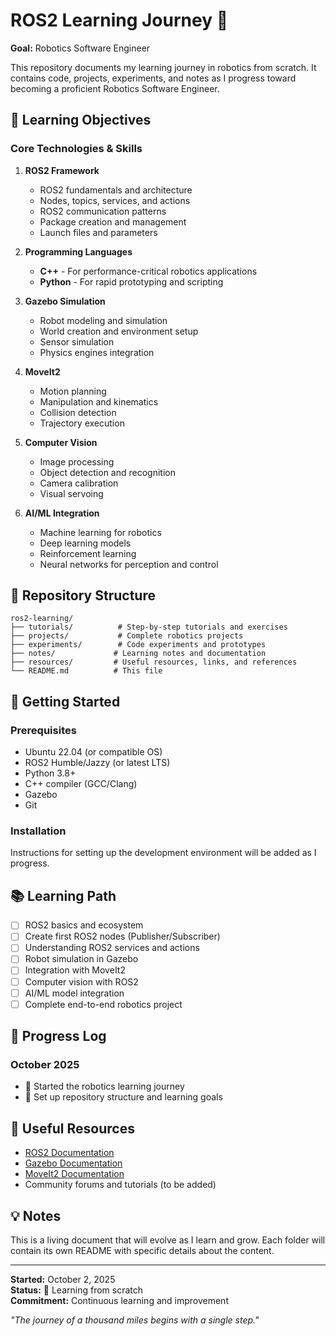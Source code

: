 # ROS2 Learning Journey 🤖

**Goal:** Robotics Software Engineer

This repository documents my learning journey in robotics from scratch. It contains code, projects, experiments, and notes as I progress toward becoming a proficient Robotics Software Engineer.

## 🎯 Learning Objectives

### Core Technologies & Skills

1. **ROS2 Framework**
   - ROS2 fundamentals and architecture
   - Nodes, topics, services, and actions
   - ROS2 communication patterns
   - Package creation and management
   - Launch files and parameters

2. **Programming Languages**
   - **C++** - For performance-critical robotics applications
   - **Python** - For rapid prototyping and scripting

3. **Gazebo Simulation**
   - Robot modeling and simulation
   - World creation and environment setup
   - Sensor simulation
   - Physics engines integration

4. **MoveIt2**
   - Motion planning
   - Manipulation and kinematics
   - Collision detection
   - Trajectory execution

5. **Computer Vision**
   - Image processing
   - Object detection and recognition
   - Camera calibration
   - Visual servoing

6. **AI/ML Integration**
   - Machine learning for robotics
   - Deep learning models
   - Reinforcement learning
   - Neural networks for perception and control

## 📁 Repository Structure

```
ros2-learning/
├── tutorials/          # Step-by-step tutorials and exercises
├── projects/           # Complete robotics projects
├── experiments/        # Code experiments and prototypes
├── notes/             # Learning notes and documentation
├── resources/         # Useful resources, links, and references
└── README.md          # This file
```

## 🚀 Getting Started

### Prerequisites
- Ubuntu 22.04 (or compatible OS)
- ROS2 Humble/Jazzy (or latest LTS)
- Python 3.8+
- C++ compiler (GCC/Clang)
- Gazebo
- Git

### Installation
Instructions for setting up the development environment will be added as I progress.

## 📚 Learning Path

- [ ] ROS2 basics and ecosystem
- [ ] Create first ROS2 nodes (Publisher/Subscriber)
- [ ] Understanding ROS2 services and actions
- [ ] Robot simulation in Gazebo
- [ ] Integration with MoveIt2
- [ ] Computer vision with ROS2
- [ ] AI/ML model integration
- [ ] Complete end-to-end robotics project

## 📝 Progress Log

### October 2025
- 🎉 Started the robotics learning journey
- 📖 Set up repository structure and learning goals

## 🔗 Useful Resources

- [ROS2 Documentation](https://docs.ros.org/)
- [Gazebo Documentation](https://gazebosim.org/)
- [MoveIt2 Documentation](https://moveit.ros.org/)
- Community forums and tutorials (to be added)

## 💡 Notes

This is a living document that will evolve as I learn and grow. Each folder will contain its own README with specific details about the content.

---

**Started:** October 2, 2025  
**Status:** 🌱 Learning from scratch  
**Commitment:** Continuous learning and improvement

*"The journey of a thousand miles begins with a single step."*
